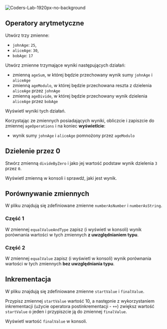 ![Coders-Lab-1920px-no-background](https://user-images.githubusercontent.com/30623667/104709387-2b7ac180-571f-11eb-9b94-517aa6d501c9.png)



## Operatory arytmetyczne

Utwórz trzy zmienne:
- `johnAge`: `25`,
- `aliceAge`: `30`,
- `bobAge`: `17` 

Utwórz zmienne trzymające wyniki następujących działań:

- zmienną `ageSum`, w której będzie przechowany wynik sumy `johnAge` i `aliceAge`
- zmienną `ageModulo`, w której będzie przechowana reszta z dzielenia `aliceAge` przez `johnAge`
- zmienną `ageDivide`, w której będzie przechowany wynik dzielenia `aliceAge` przez `bobAge`

Wyświetl wyniki tych działań.

Korzystając ze zmiennych posiadających wyniki, obliczcie i zapiszcie do zmiennej `ageOperations` i na koniec **wyświetlcie**:

- wynik sumy `johnAge` i `aliceAge` pomnożony przez `ageModulo`




## Dzielenie przez 0

Stwórz zmienną `divideByZero` i jako jej wartość podstaw wynik dzielenia `3` przez `0`.

Wyświetl zmienną w konsoli i sprawdź, jaki jest wynik.



## Porównywanie zmiennych

W pliku znajdują się zdefiniowane zmienne `numberAsNumber` i `numberAsString`.


### Część 1

W zmiennej `equalValueAndType` zapisz (i wyświetl w konsoli) wynik porównania wartości w tych zmiennych **z uwzględnianiem typu**.


### Część 2

W zmiennej `equalValue` zapisz (i wyświetl w konsoli) wynik porównania wartości w tych zmiennych **bez uwzględniania typu**.




## Inkrementacja

W pliku znajdują się zdefiniowane zmienne `startValue` i `finalValue`.

Przypisz zmiennej `startValue` wartość 10, a następnie z wykorzystaniem inkrementacji (użycie operatora postinkrementacji - `++`) zwiększ wartość `startValue` o jeden i przypiszcie ją do zmiennej `finalValue`.

Wyświetl wartość `finalValue` w konsoli.

